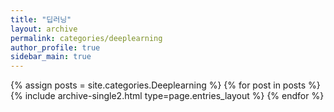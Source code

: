 ```yaml
---
title: "딥러닝"
layout: archive
permalink: categories/deeplearning
author_profile: true
sidebar_main: true
---
```



{% assign posts = site.categories.Deeplearning %}
{% for post in posts %} {% include archive-single2.html type=page.entries_layout %} {% endfor %}